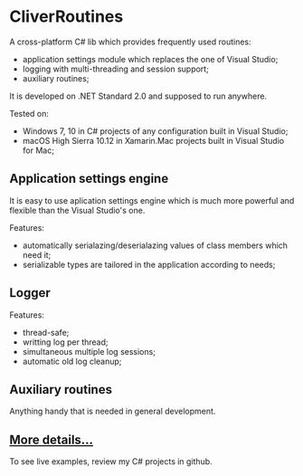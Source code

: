 # CliverRoutines

A cross-platform C# lib which provides frequently used routines: 
- application settings module which replaces the one of Visual Studio;
- logging with multi-threading and session support;
- auxiliary routines;

It is developed on .NET Standard 2.0 and supposed to run anywhere. 

Tested on:
- Windows 7, 10 in C# projects of any configuration built in Visual Studio;
- macOS High Sierra 10.12 in Xamarin.Mac projects built in Visual Studio for Mac;

## Application settings engine
It is easy to use aplication settings engine which is much more powerful and flexible than the Visual Studio's one.

Features:
- automatically serialazing/deserialazing values of class members which need it;
- serializable types are tailored in the application according to needs;

## Logger 
Features:
- thread-safe;
- writting log per thread;
- simultaneous multiple log sessions;
- automatic old log cleanup; 

## Auxiliary routines 
Anything handy that is needed in general development.


## [More details...](https://sergeystoyan.github.io/CliverRoutines/#1)

To see live examples, review my C# projects in github.
